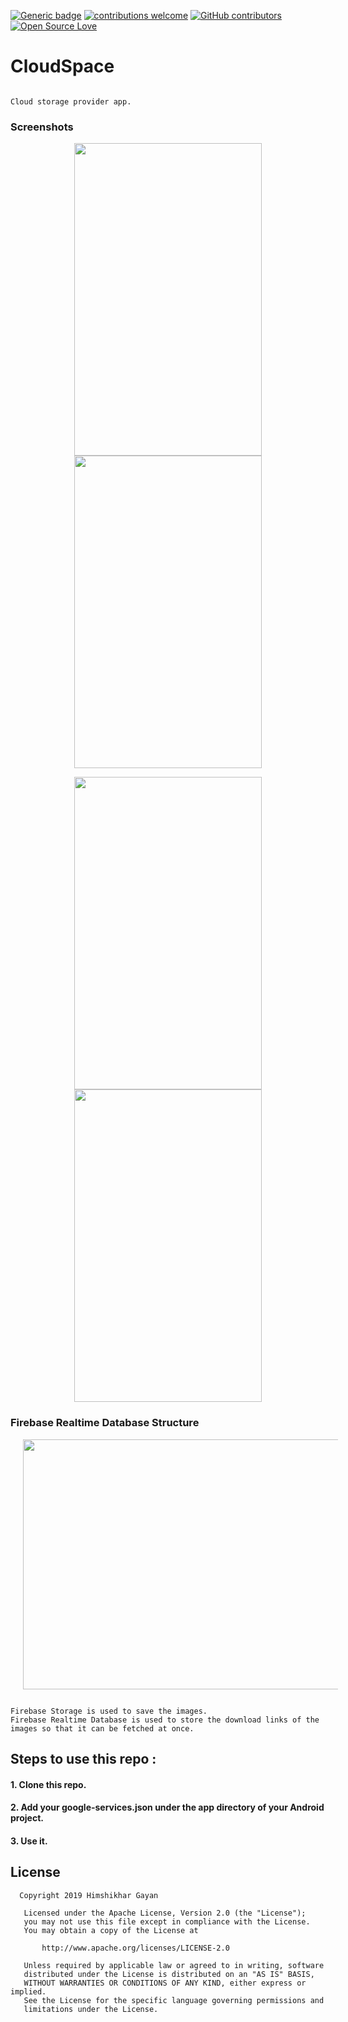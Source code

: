 [![Generic badge](https://img.shields.io/badge/Himshikhar-Gayan-RED.svg)](https://shields.io/)
[![contributions welcome](https://img.shields.io/badge/contributions-welcome-brightgreen.svg?style=flat)](https://github.com/hgayan7/CloudSpace/issues)
[![GitHub contributors](https://img.shields.io/github/contributors/Naereen/StrapDown.js.svg)](https://github.com/hgayan7/CloudSpace/graphs/contributors/)
[![Open Source Love](https://badges.frapsoft.com/os/v1/open-source.svg?v=103)](https://github.com/ellerbrock/open-source-badges/)


# CloudSpace

```

Cloud storage provider app.

```

### Screenshots

<p align="center" >
  <img width="300" height="500" src="https://user-images.githubusercontent.com/29502161/60599362-f7091400-9dcb-11e9-97cd-270950b26d9e.png" hspace="20">
  <img width="300" height="500" src="https://user-images.githubusercontent.com/29502161/60599364-f7a1aa80-9dcb-11e9-85c2-150dd178dc47.png" hspace="20">	
</p>



<p align="center" >
  <img width="300" height="500" src="https://user-images.githubusercontent.com/29502161/60599360-f7091400-9dcb-11e9-9d21-9c79a16066ca.png" hspace="20">
  <img width="300" height="500" src="https://user-images.githubusercontent.com/29502161/60599366-f7a1aa80-9dcb-11e9-97c6-f9377f996fe3.png" hspace="20">	
</p>

### Firebase Realtime Database Structure

<p align="center" >
  <img width="600" height="400" src="https://user-images.githubusercontent.com/29502161/60606064-45bcab00-9dd8-11e9-8c70-b707f2b7ebd4.JPG" hspace="20">
 
</p>


```

Firebase Storage is used to save the images.
Firebase Realtime Database is used to store the download links of the images so that it can be fetched at once.

```
## Steps to use this repo :

#### 1. Clone this repo.
#### 2. Add your google-services.json under the app directory of your Android project.
#### 3. Use it.


## License

```
  Copyright 2019 Himshikhar Gayan

   Licensed under the Apache License, Version 2.0 (the "License");
   you may not use this file except in compliance with the License.
   You may obtain a copy of the License at

       http://www.apache.org/licenses/LICENSE-2.0

   Unless required by applicable law or agreed to in writing, software
   distributed under the License is distributed on an "AS IS" BASIS,
   WITHOUT WARRANTIES OR CONDITIONS OF ANY KIND, either express or implied.
   See the License for the specific language governing permissions and
   limitations under the License.
```



